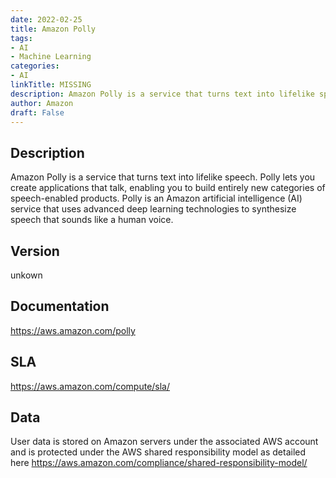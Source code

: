```yaml
---
date: 2022-02-25
title: Amazon Polly
tags: 
- AI
- Machine Learning
categories: 
- AI
linkTitle: MISSING
description: Amazon Polly is a service that turns text into lifelike speech. Polly lets you create applications that talk, enabling you to build entirely new categories of speech-enabled products. Polly is an Amazon artificial intelligence (AI) service that uses advanced deep learning technologies to synthesize speech that sounds like a human voice.
author: Amazon
draft: False
---
```


## Description

Amazon Polly is a service that turns text into lifelike speech. Polly lets you create applications that talk, enabling you to build entirely new categories of speech-enabled products. Polly is an Amazon artificial intelligence (AI) service that uses advanced deep learning technologies to synthesize speech that sounds like a human voice.

## Version

unkown

## Documentation

https://aws.amazon.com/polly

## SLA

https://aws.amazon.com/compute/sla/

## Data

User data is stored on Amazon servers under the associated AWS account and is protected under the AWS shared responsibility model as detailed here https://aws.amazon.com/compliance/shared-responsibility-model/
